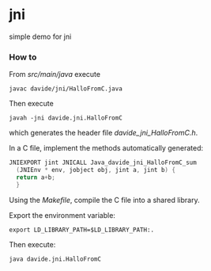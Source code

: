 # jni
simple demo for jni

### How to
From *src/main/java* execute

```
javac davide/jni/HalloFromC.java
```

Then execute 

```
javah -jni davide.jni.HalloFromC
```

which generates the header file *davide_jni_HalloFromC.h*.

In a C file, implement the methods automatically generated:

```c
JNIEXPORT jint JNICALL Java_davide_jni_HalloFromC_sum
  (JNIEnv * env, jobject obj, jint a, jint b) {
  return a+b;
  }
```

Using the *Makefile*, compile the C file into a shared library.

Export the environment variable:

```shell
export LD_LIBRARY_PATH=$LD_LIBRARY_PATH:.
```

Then execute:

```
java davide.jni.HalloFromC
```